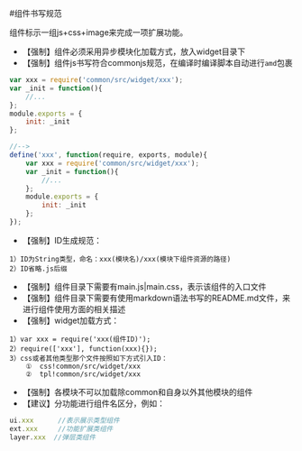 #组件书写规范

组件标示一组js+css+image来完成一项扩展功能。

* 【强制】组件必须采用异步模块化加载方式，放入widget目录下
* 【强制】组件js书写符合commonjs规范，在编译时编译脚本自动进行`amd`包裹
```javascript
var xxx = require('common/src/widget/xxx');
var _init = function(){
    //...
};
module.exports = {
    init: _init
};

//-->
define('xxx', function(require, exports, module){
    var xxx = require('common/src/widget/xxx');
    var _init = function(){
        //...
    };
    module.exports = {
        init: _init
    };
});
```
* 【强制】ID生成规范：
```
1）ID为String类型，命名：xxx(模块名)/xxx(模块下组件资源的路径)
2）ID省略.js后缀
```
* 【强制】组件目录下需要有main.js|main.css，表示该组件的入口文件
* 【强制】组件目录下需要有使用markdown语法书写的README.md文件，来进行组件使用方面的相关描述
* 【强制】widget加载方式：
```
1）var xxx = require('xxx(组件ID)');
2）require(['xxx'], function(xxx){});
3）css或者其他类型那个文件按照如下方式引入ID：
    ①  css!common/src/widget/xxx
    ②  tpl!common/src/widget/xxx
```
* 【强制】各模块不可以加载除common和自身以外其他模块的组件
* 【建议】分功能进行组件名区分，例如：
```javascript
ui.xxx      //表示展示类型组件
ext.xxx     //功能扩展类组件
layer.xxx  //弹层类组件
```
